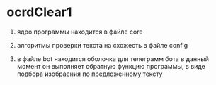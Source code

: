 # ocrdClear1
 
1. ядро программы находится в файле core

2. алгоритмы проверки текста на схожесть в файле config

3. в файле bot находится оболочка для телеграмм бота в данный момент он выполняет обратную функцию программы, в виде подбора изобраения по предложенному тексту
